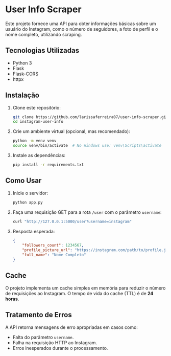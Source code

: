 # User Info Scraper

Este projeto fornece uma API para obter informações básicas sobre um usuário do Instagram, como o número de seguidores, a foto de perfil e o nome completo, utilizando scraping.

## Tecnologias Utilizadas
- Python 3
- Flask
- Flask-CORS
- httpx

## Instalação

1. Clone este repositório:
   ```sh
   git clone https://github.com/larissaferreira07/user-info-scraper.git
   cd instagram-user-info
   ```

2. Crie um ambiente virtual (opcional, mas recomendado):
   ```sh
   python -m venv venv
   source venv/bin/activate  # No Windows use: venv\Scripts\activate
   ```

3. Instale as dependências:
   ```sh
   pip install -r requirements.txt
   ```

## Como Usar

1. Inicie o servidor:
   ```sh
   python app.py
   ```

2. Faça uma requisição GET para a rota `/user` com o parâmetro `username`:
   ```sh
   curl "http://127.0.0.1:5000/user?username=instagram"
   ```

3. Resposta esperada:
   ```json
   {
       "followers_count": 1234567,
       "profile_picture_url": "https://instagram.com/path/to/profile.jpg",
       "full_name": "Nome Completo"
   }
   ```

## Cache

O projeto implementa um cache simples em memória para reduzir o número de requisições ao Instagram. O tempo de vida do cache (TTL) é de **24 horas**.

## Tratamento de Erros

A API retorna mensagens de erro apropriadas em casos como:
- Falta do parâmetro `username`.
- Falha na requisição HTTP ao Instagram.
- Erros inesperados durante o processamento.
